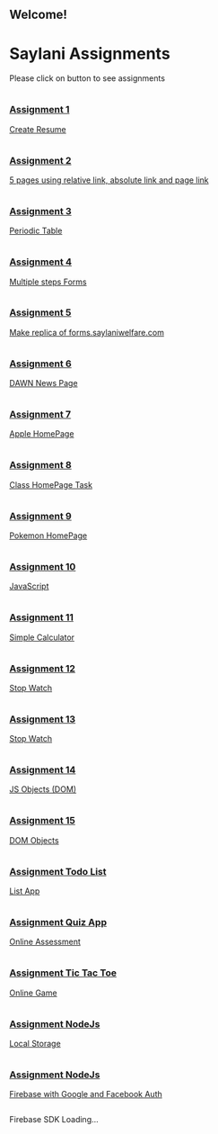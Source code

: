 <html>

<head>
  <meta charset="utf-8">
  <meta name="viewport" content="width=device-width, initial-scale=1">
  <title>Welcome to Firebase Hosting</title>

  <!-- update the version number as needed -->
  <script defer src="/__/firebase/8.2.6/firebase-app.js"></script>
  <!-- include only the Firebase features as you need -->
  <script defer src="/__/firebase/8.2.6/firebase-auth.js"></script>
  <script defer src="/__/firebase/8.2.6/firebase-database.js"></script>
  <script defer src="/__/firebase/8.2.6/firebase-firestore.js"></script>
  <script defer src="/__/firebase/8.2.6/firebase-functions.js"></script>
  <script defer src="/__/firebase/8.2.6/firebase-messaging.js"></script>
  <script defer src="/__/firebase/8.2.6/firebase-storage.js"></script>
  <script defer src="/__/firebase/8.2.6/firebase-analytics.js"></script>
  <script defer src="/__/firebase/8.2.6/firebase-remote-config.js"></script>
  <script defer src="/__/firebase/8.2.6/firebase-performance.js"></script>
  <!-- 
      initialize the SDK after all desired features are loaded, set useEmulator to false
      to avoid connecting the SDK to running emulators.
    -->
  
  <link rel="stylesheet" href="./public/assets/css/style.css" >

  <link rel="icon" href="https://img.icons8.com/windows/32/000000/node-js.png" type="image/gif" sizes="16x16">

  <script defer src="/__/firebase/init.js?useEmulator=true"></script>
  
  <style media="screen">

    .assignment {
      padding: 0;
      flex-direction: column;
      display: flex;
      justify-content: flex-end;
      background-size: cover !important;
    }

    .assignment-1 {
      background: url('./public/assets/images/assignment-1.png');

    }

    .assignment-2 {
      background: url('./public/assets/images/assignment-2.png');
    }

    .assignment-3 {
      background: url('./public/assets/images/assignment-3.png');
    }

    .assignment-4 {
      background: url('./public/assets/images/assignment-4.png');
    }

    .assignment-5 {
      background: url('./public/assets/images/assignment-5.png');
    }

    .assignment-6 {
      background: url('./public/assets/images/assignment-6.png');
    }

    .assignment-7 {
      background: url('./public/assets/images/assignment-7.png');
    }

    .assignment-8 {
      background: url('./public/assets/images/assignment-8.png');
    }

    .assignment-9 {
      background: url('./public/assets/images/assignment-9.png');
    }

    .assignment-10 {
      /* background: #ffa100; */
      background: url('./public/assets/images/assignment-10.png');
    }

    .assignment-11 {
      background: url('./public/assets/images/assignment-11.jpg');
    }

    .assignment-12 {
      background: url('./public/assets/images/assignment-12.jpg');
    }

    .assignment-13 {
      background: url('./public/assets/images/assignment-13.jpg');
    }

    .assignment-14 {
      background: url('./public/assets/images/assignment-14.jpg');
    }

    .assignment-15-objects {
      background: url('./assets/images/assignment-15-objects.jpg');
    }

    .assignment-16-todo {
      background: url('./public/assets/images/assignment-16-todo.jpg');
    }

    .assignment-17-quiz-app {
      background: url('./public/assets/images/assignment-17-quiz-app.jpg');
    }

    .assignment-18-tic-tac-toe {
      background: url('./public/assets/images/assignment-18-tic-tac-toe.jpg');
    }

    .assignment-19-node-dev {
      background: url('./public/assets/images/assignment-19-node-dev.jpg');
    }

    .assignment-20-node-firebase {
      background: url('./assets/images/assignment-20-node-firebase.png');
    }

  </style>
</head>

<body>
  <div id="message">
    <h2>Welcome!</h2>
    <h1>Saylani Assignments</h1>
    <p>Please click on button to see assignments</p>
    <div class="buttons">
      <a class="button-links main assignment assignment-1" target="_blank" href="./public/assignment-1/index.html">
        <div>
          <h3>Assignment 1</h3>
          <p>Create Resume</p>
        </div>
      </a>
      <a class="button-links main assignment assignment-2" target="_blank" href="./public/assignment-2/index.html">
        <div>
          <h3>Assignment 2</h3>
          <p>5 pages using relative link, absolute link and page link</p>
        </div>
      </a>
      <a class="button-links main assignment assignment-3" target="_blank" href="./public/assignment-3/index.html">
        <div>
          <h3>Assignment 3</h3>
          <p>Periodic Table</p>
        </div>
      </a>
      <a class="button-links main assignment assignment-4" target="_blank" href="./public/assignment-4/index.html">
        <div>
          <h3>Assignment 4</h3>
          <p>Multiple steps Forms</p>
        </div>
      </a>
      <a class="button-links main assignment assignment-5" target="_blank" href="./public/assignment-5/index.html">
        <div>
          <h3>Assignment 5</h3>
          <p>Make replica of forms.saylaniwelfare.com</p>
        </div>
      </a>
      <a class="button-links main assignment assignment-6" target="_blank" href="./public/assignment-6/index.html">
        <div>
          <h3>Assignment 6</h3>
          <p>DAWN News Page</p>
        </div>
      </a>
      <a class="button-links main assignment assignment-7" target="_blank" href="./public/assignment-7/index.html">
        <div>
          <h3>Assignment 7</h3>
          <p>Apple HomePage</p>
        </div>
      </a>
      <a class="button-links main assignment assignment-8" target="_blank" href="./public/assignment-8/index.html">
        <div>
          <h3>Assignment 8</h3>
          <p>Class HomePage Task</p>
        </div>
      </a>
      <a class="button-links main assignment assignment-9" target="_blank" href="./public/assignment-9/index.html">
        <div>
          <h3>Assignment 9</h3>
          <p>Pokemon HomePage</p>
        </div>
      </a>
      <a class="button-links main assignment assignment-10" target="_blank" href="./assignment-10/index.html">
        <div>
          <h3>Assignment 10</h3>
          <p>JavaScript</p>
        </div>
      </a>
      <a class="button-links main assignment assignment-11" target="_blank" href="./assignment-11/index.html">
        <div>
          <h3>Assignment 11</h3>
          <p>Simple Calculator</p>
        </div>
      </a>
	   <a class="button-links main assignment assignment-12" target="_blank" href="./assignment-12/index.html">
        <div>
          <h3>Assignment 12</h3>
          <p>Stop Watch</p>
        </div>
      </a>
      <a class="button-links main assignment assignment-13" target="_blank" href="./assignment-13/index.html">
        <div>
          <h3>Assignment 13</h3>
          <p>Stop Watch</p>
        </div>
      </a>
	    <a class="button-links main assignment assignment-14" target="_blank" href="./assignment-14/index.html">
        <div>
          <h3>Assignment 14</h3>
          <p>JS Objects (DOM)</p>
        </div>
      </a>
      <a class="button-links main assignment assignment-15-objects" target="_blank" href="./assignment-15-objects/index.html">
        <div>
          <h3>Assignment 15</h3>
          <p>DOM Objects</p>
        </div>
      </a>
      <a class="button-links main assignment assignment-16-todo" target="_blank" href="./assignment-16-todo/index.html">
        <div>
          <h3>Assignment Todo List</h3>
          <p>List App</p>
        </div>
      </a>
      <a class="button-links main assignment assignment-17-quiz-app" target="_blank" href="./assignment-17-quiz-app/index.html">
        <div>
          <h3>Assignment Quiz App</h3>
          <p>Online Assessment</p>
        </div>
      </a>
      <a class="button-links main assignment assignment-18-tic-tac-toe" target="_blank" href="./assignment-18-tic-tac-toe/index.html">
        <div>
          <h3>Assignment Tic Tac Toe</h3>
          <p>Online Game</p>
        </div>
      </a>
      <a class="button-links main assignment assignment-19-node-dev" target="_blank" href="./assignment-19-node-dev/index.html">
        <div>
          <h3>Assignment NodeJs</h3>
          <p>Local Storage</p>
        </div>
      </a>
      <a class="button-links main assignment assignment-20-node-firebase" target="_blank" href="./assignment-20-node-firebase/index.html">
        <div>
          <h3>Assignment NodeJs</h3>
          <p>Firebase with Google and Facebook Auth</p>
        </div>
      </a>
    </div>
  </div>
  <p id="load">Firebase SDK Loading&hellip;</p>

  <script>
    document.addEventListener('DOMContentLoaded', function () {
      const loadEl = document.querySelector('#load');
      // // 🔥🔥🔥🔥🔥🔥🔥🔥🔥🔥🔥🔥🔥🔥🔥🔥🔥🔥🔥🔥🔥🔥🔥🔥🔥🔥🔥🔥🔥🔥🔥
      // // The Firebase SDK is initialized and available here!
      //
      // firebase.auth().onAuthStateChanged(user => { });
      // firebase.database().ref('/path/to/ref').on('value', snapshot => { });
      // firebase.firestore().doc('/foo/bar').get().then(() => { });
      // firebase.functions().httpsCallable('yourFunction')().then(() => { });
      // firebase.messaging().requestPermission().then(() => { });
      // firebase.storage().ref('/path/to/ref').getDownloadURL().then(() => { });
      // firebase.analytics(); // call to activate
      // firebase.analytics().logEvent('tutorial_completed');
      // firebase.performance(); // call to activate
      //
      // // 🔥🔥🔥🔥🔥🔥🔥🔥🔥🔥🔥🔥🔥🔥🔥🔥🔥🔥🔥🔥🔥🔥🔥🔥🔥🔥🔥🔥🔥🔥🔥

      try {
        let app = firebase.app();
        let features = [
          'auth',
          'database',
          'firestore',
          'functions',
          'messaging',
          'storage',
          'analytics',
          'remoteConfig',
          'performance',
        ].filter(feature => typeof app[feature] === 'function');
        loadEl.textContent = `Firebase SDK loaded with ${features.join(', ')}`;
      } catch (e) {
        console.error(e);
        loadEl.textContent = 'Error loading the Firebase SDK, check the console.';
      }
    });

  </script>

  <!-- FB SDK -->
  <script>
      window.fbAsyncInit = function () {
          FB.init({
              appId: '2578159549146982',
              cookie: true,
              xfbml: true,
              version: 'v11.0'
          });

          FB.AppEvents.logPageView();

      };

      (function (d, s, id) {
          var js, fjs = d.getElementsByTagName(s)[0];
          if (d.getElementById(id)) {
              return;
          }
          js = d.createElement(s);
          js.id = id;
          js.src = "https://connect.facebook.net/en_US/sdk.js";
          fjs.parentNode.insertBefore(js, fjs);
      }(document, 'script', 'facebook-jssdk'));
  </script>

  <script src="./public/assets/app.js"></script>
</body>
